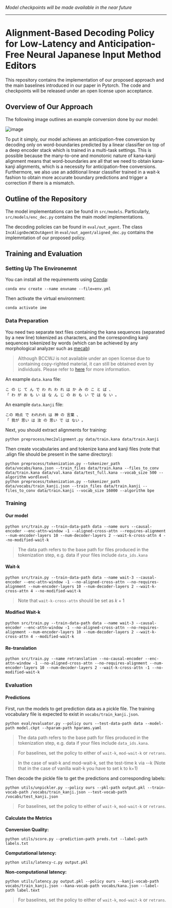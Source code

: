 *Model checkpoints will be made available in the near future*

---

# Alignment-Based Decoding Policy for Low-Latency and Anticipation-Free Neural Japanese Input Method Editors

This repository contains the implementation of our proposed approach and the main baselines introduced in our paper in Pytorch. The code and checkpoints will be released under an open license upon acceptance.

## Overview of Our Approach

The following image outlines an example conversion done by our model:

![image](https://github.com/sz-armin/abdp_ime/assets/77587091/3450805f-b0d7-48cf-8ae3-9e7ec4758622)

To put it simply, our model achieves an anticipation-free conversion by decoding only on word-boundaries predicted by a linear classifier on top of a deep encoder stack which is trained in a multi-task settings. This is possible because the many-to-one and monotonic nature of kana-kanji alignment means that word-boundaries are all that we need to obtain kana-kanji alignments, which is a necessity for anticipation-free conversions.
Furthermore, we also use an additional linear classifier trained in a wait-k fashion to obtain more accurate boundary predictions and trigger a correction if there is a mismatch.

## Outline of the Repository

The model implementations can be found in `src/models`. Particularly, `src/models/enc_dec.py` contains the main model implementations.

The decoding policies can be found in `eval/out_agent`. The class `IncAlignDecWCOutAgent` in `eval/out_agent/aligned_dec.py` contains the implemntation of our proposed policy.
 

## Training and Evaluation
### Setting Up The Environemnt
You can install all the requirements using [Conda](https://docs.conda.io/en/latest/):
```
conda env create --name envname --file=env.yml
```
Then activate the virtual environment:
```
conda activate ime
```

### Data Preparation
You need two separate text files containing the kana sequences (separated by a new line) tokenized as characters, and the corresponding kanji sequences tokenized by words (which can be achieved by any morphological analyzer such as [mecab](https://taku910.github.io/mecab/))
> Although BCCWJ is not available under an open license due to containing copy-righted material, it can still be obtained even by individuals. Please refer to [here](https://clrd.ninjal.ac.jp/bccwj/en/subscription.html) for more information.

An example `data.kana` file:
```
こ の じ て ん で わ れ わ れ は か み の こ と ば 、
「 わ が お も い は な ん じ の お も い で は な い 。
```
An example `data.kanji` file:
```
この 時点 で われわれ は 神 の 言葉 、
「 我が 思い は 汝 の 思い で は ない 。
```

Next, you should extract alignments for training:
```
python preprocess/mec2alignment.py data/train.kana data/train.kanji
```

Then create vocabularies and and tokenize kana and kanji files (note that .align file should be present in the same directory):
```
python preprocess/tokenization.py --tokenizer_path data/vocabs/kana.json --train_files data/train.kana --files_to_conv data/train.kana data/val.kana data/test_full.kana --vocab_size 500 --algorithm wordlevel
python preprocess/tokenization.py --tokenizer_path data/vocabs/train_kanji.json --train_files data/train.kanji --files_to_conv data/train.kanji --vocab_size 16000 --algorithm bpe
```

### Training
#### Our model
```
python src/train.py --train-data-path data --name ours --causal-encoder --enc-attn-window -1 --aligned-cross-attn --requires-alignment --num-encoder-layers 10 --num-decoder-layers 2 --wait-k-cross-attn 4 --no-modified-wait-k
```
> The data path refers to the base path for files produced in the tokenization step, e.g. data if your files include `data_ids.kana`

#### Wait-k
```
python src/train.py --train-data-path data --name wait-3 --causal-encoder --enc-attn-window -1 --no-aligned-cross-attn --no-requires-alignment --num-encoder-layers 10 --num-decoder-layers 2 --wait-k-cross-attn 4 --no-modified-wait-k
```
> Note that `wait-k-cross-attn` should be set as $k+1$

#### Modified Wait-k
```
python src/train.py --train-data-path data --name wait-3 --causal-encoder --enc-attn-window -1 --no-aligned-cross-attn --no-requires-alignment --num-encoder-layers 10 --num-decoder-layers 2 --wait-k-cross-attn 4 --modified-wait-k
```

#### Re-translation
```
python src/train.py --name retranslation --no-causal-encoder --enc-attn-window -1 --no-aligned-cross-attn --no-requires-alignment --num-encoder-layers 10 --num-decoder-layers 2 --wait-k-cross-attn -1 --no-modified-wait-k
```

### Evaluation
#### Predictions
First, run the models to get prediction data as a pickle file. The training vocabulary file is expected to exist in `vocabs/train_kanji.json`.
```
python eval/evaluator.py --policy ours --test-data-path data --model-path model.ckpt --hparam-path hparams.yaml
```
> The data path refers to the base path for files produced in the tokenization step, e.g. data if your files include `data_ids.kana`.

> For baselines, set the policy to either of `wait-k`, `mod-wait-k` or `retrans`.

> In the case of wait-k and mod-wait-k, set the test-time k via --k (Note that in the case of vanilla wait-k you have to set k to k+1)

Then decode the pickle file to get the predictions and corresponding labels:
```
python utils/unpickler.py --policy ours --pkl-path output.pkl --train-vocab-path /vocabs/train_kanji.json --test-vocab-path /vocabs/test_kanji.json
```
> For baselines, set the policy to either of `wait-k`, `mod-wait-k` or `retrans`.

#### Calculate the Metrics
**Conversion Quality:**
```
python utils/score.py --prediction-path preds.txt --label-path labels.txt
```

**Computational latency:**
```
python utils/latency-c.py output.pkl
```

**Non-computational latency:**
```
python utils/latency.py output.pkl --policy ours --kanji-vocab-path vocabs/train_kanji.json --kana-vocab-path vocabs/kana.json --label-path label.text
```
> For baselines, set the policy to either of `wait-k`, `mod-wait-k` or `retrans`.
